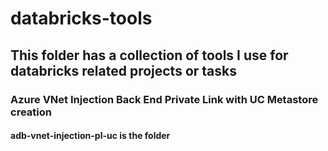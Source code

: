 # databricks-tools
## This folder has a collection of tools I use for databricks related projects or tasks
### Azure VNet Injection Back End Private Link with UC Metastore creation 
#### adb-vnet-injection-pl-uc  is the folder
